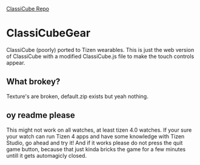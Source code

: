 [ClassiCube Repo](https://github.com/ClassiCube/ClassiCube)
# ClassiCubeGear
ClassiCube (poorly) ported to Tizen wearables.
This is just the web version of ClassiCube with a modified ClassiCube.js file to make the touch controls appear.

## What brokey?
Texture's are broken, default.zip exists but yeah nothing.

## oy readme please
This might not work on all watches, at least tizen 4.0 watches.
If your sure your watch can run Tizen 4 apps and have some knowledge with Tizen Studio, go ahead and try it!
And if it works please do not press the quit game button, because that just kinda bricks the game for a few minutes untill it gets automagicly closed.
